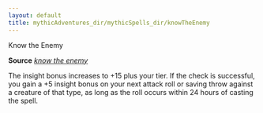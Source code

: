```yaml
---
layout: default
title: mythicAdventures_dir/mythicSpells_dir/knowTheEnemy
---
```

Know the Enemy

**Source** [_know the enemy_](ultimateMagic_dir/spells_dir/knowTheEnemy#_know-the-enemy)

The insight bonus increases to +15 plus your tier. If the check is successful, you gain a +5 insight bonus on your next attack roll or saving throw against a creature of that type, as long as the roll occurs within 24 hours of casting the spell.

